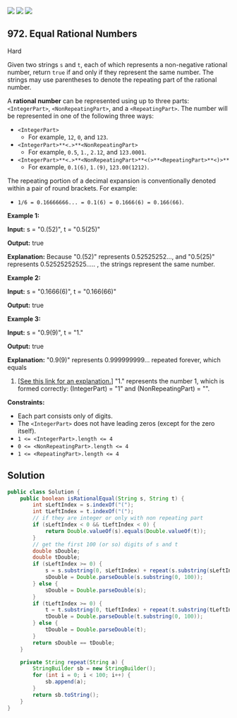 [![](https://img.shields.io/github/stars/javadev/LeetCode-in-Java?label=Stars&style=flat-square)](https://github.com/javadev/LeetCode-in-Java)
[![](https://img.shields.io/github/forks/javadev/LeetCode-in-Java?label=Fork%20me%20on%20GitHub%20&style=flat-square)](https://github.com/javadev/LeetCode-in-Java/fork)
[![](https://img.shields.io/badge/-LeetCode%20in%20Kotlin-blue?style=flat-square)](https://github.com/javadev/LeetCode-in-Kotlin)

## 972\. Equal Rational Numbers

Hard

Given two strings `s` and `t`, each of which represents a non-negative rational number, return `true` if and only if they represent the same number. The strings may use parentheses to denote the repeating part of the rational number.

A **rational number** can be represented using up to three parts: `<IntegerPart>`, `<NonRepeatingPart>`, and a `<RepeatingPart>`. The number will be represented in one of the following three ways:

*   `<IntegerPart>`
    *   For example, `12`, `0`, and `123`.
*   `<IntegerPart>**<.>**<NonRepeatingPart>`
    *   For example, `0.5`, `1.`, `2.12`, and `123.0001`.
*   `<IntegerPart>**<.>**<NonRepeatingPart>**<(>**<RepeatingPart>**<)>**`
    *   For example, `0.1(6)`, `1.(9)`, `123.00(1212)`.

The repeating portion of a decimal expansion is conventionally denoted within a pair of round brackets. For example:

*   `1/6 = 0.16666666... = 0.1(6) = 0.1666(6) = 0.166(66)`.

**Example 1:**

**Input:** s = "0.(52)", t = "0.5(25)"

**Output:** true

**Explanation:** Because "0.(52)" represents 0.52525252..., and "0.5(25)" represents 0.52525252525..... , the strings represent the same number.

**Example 2:**

**Input:** s = "0.1666(6)", t = "0.166(66)"

**Output:** true

**Example 3:**

**Input:** s = "0.9(9)", t = "1."

**Output:** true

**Explanation:** "0.9(9)" represents 0.999999999... repeated forever, which equals

1. [[See this link for an explanation.](https://en.wikipedia.org/wiki/0.999...)] "1." represents the number 1, which is formed correctly: (IntegerPart) = "1" and (NonRepeatingPart) = "".

**Constraints:**

*   Each part consists only of digits.
*   The `<IntegerPart>` does not have leading zeros (except for the zero itself).
*   `1 <= <IntegerPart>.length <= 4`
*   `0 <= <NonRepeatingPart>.length <= 4`
*   `1 <= <RepeatingPart>.length <= 4`

## Solution

```java
public class Solution {
    public boolean isRationalEqual(String s, String t) {
        int sLeftIndex = s.indexOf("(");
        int tLeftIndex = t.indexOf("(");
        // if they are integer or only with non repeating part
        if (sLeftIndex < 0 && tLeftIndex < 0) {
            return Double.valueOf(s).equals(Double.valueOf(t));
        }
        // get the first 100 (or so) digits of s and t
        double sDouble;
        double tDouble;
        if (sLeftIndex >= 0) {
            s = s.substring(0, sLeftIndex) + repeat(s.substring(sLeftIndex + 1, s.length() - 1));
            sDouble = Double.parseDouble(s.substring(0, 100));
        } else {
            sDouble = Double.parseDouble(s);
        }
        if (tLeftIndex >= 0) {
            t = t.substring(0, tLeftIndex) + repeat(t.substring(tLeftIndex + 1, t.length() - 1));
            tDouble = Double.parseDouble(t.substring(0, 100));
        } else {
            tDouble = Double.parseDouble(t);
        }
        return sDouble == tDouble;
    }

    private String repeat(String a) {
        StringBuilder sb = new StringBuilder();
        for (int i = 0; i < 100; i++) {
            sb.append(a);
        }
        return sb.toString();
    }
}
```